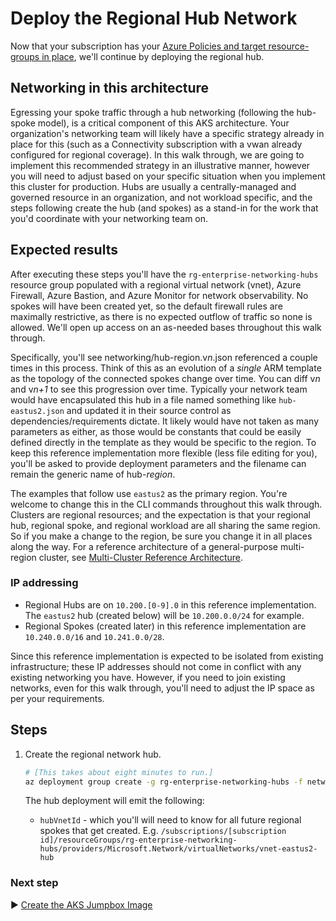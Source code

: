 # Deploy the Regional Hub Network

Now that your subscription has your [Azure Policies and target resource-groups in place](./04-subscription.md), we'll continue by deploying the regional hub.

## Networking in this architecture

Egressing your spoke traffic through a hub networking (following the hub-spoke model), is a critical component of this AKS architecture. Your organization's networking team will likely have a specific strategy already in place for this (such as a Connectivity subscription with a vwan already configured for regional coverage). In this walk through, we are going to implement this recommended strategy in an illustrative manner, however you will need to adjust based on your specific situation when you implement this cluster for production. Hubs are usually a centrally-managed and governed resource in an organization, and not workload specific, and the steps following create the hub (and spokes) as a stand-in for the work that you'd coordinate with your networking team on.

## Expected results

After executing these steps you'll have the `rg-enterprise-networking-hubs` resource group populated with a regional virtual network (vnet), Azure Firewall, Azure Bastion, and Azure Monitor for network observability. No spokes will have been created yet, so the default firewall rules are maximally restrictive, as there is no expected outflow of traffic so none is allowed.  We'll open up access on an as-needed bases throughout this walk through.

Specifically, you'll see networking/hub-region.v​_n_.json referenced a couple times in this process. Think of this as an evolution of a _single_ ARM template as the topology of the connected spokes change over time. You can diff v​_n_ and v​_n+1_ to see this progression over time. Typically your network team would have encapsulated this hub in a file named something like `hub-eastus2.json` and updated it in their source control as dependencies/requirements dictate. It likely would have not taken as many parameters as either, as those would be constants that could be easily defined directly in the template as they would be specific to the region. To keep this reference implementation more flexible (less file editing for you), you'll be asked to provide deployment parameters and the filename can remain the generic name of hub-​_region_.

The examples that follow use `eastus2` as the primary region. You're welcome to change this in the CLI commands throughout this walk through. Clusters are regional resources; and the expectation is that your regional hub, regional spoke, and regional workload are all sharing the same region. So if you make a change to the region, be sure you change it in all places along the way. For a reference architecture of a general-purpose multi-region cluster, see [Multi-Cluster Reference Architecture](https://github.com/mspnp/todo).

### IP addressing

* Regional Hubs are on `10.200.[0-9].0` in this reference implementation. The `eastus2` hub (created below) will be `10.200.0.0/24` for example.
* Regional Spokes (created later) in this reference implementation are `10.240.0.0/16` and `10.241.0.0/28`.

Since this reference implementation is expected to be isolated from existing infrastructure; these IP addresses should not come in conflict with any existing networking you have. However, if you need to join existing networks, even for this walk through, you'll need to adjust the IP space as per your requirements.

## Steps

1. Create the regional network hub.

   ```bash
   # [This takes about eight minutes to run.]
   az deployment group create -g rg-enterprise-networking-hubs -f networking/hub-region.v0.json -p location=eastus2
   ```

   The hub deployment will emit the following:

      * `hubVnetId` - which you'll will need to know for all future regional spokes that get created. E.g. `/subscriptions/[subscription id]/resourceGroups/rg-enterprise-networking-hubs/providers/Microsoft.Network/virtualNetworks/vnet-eastus2-hub`

### Next step

:arrow_forward: [Create the AKS Jumpbox Image](./05-aks-jumpboximage.md)
